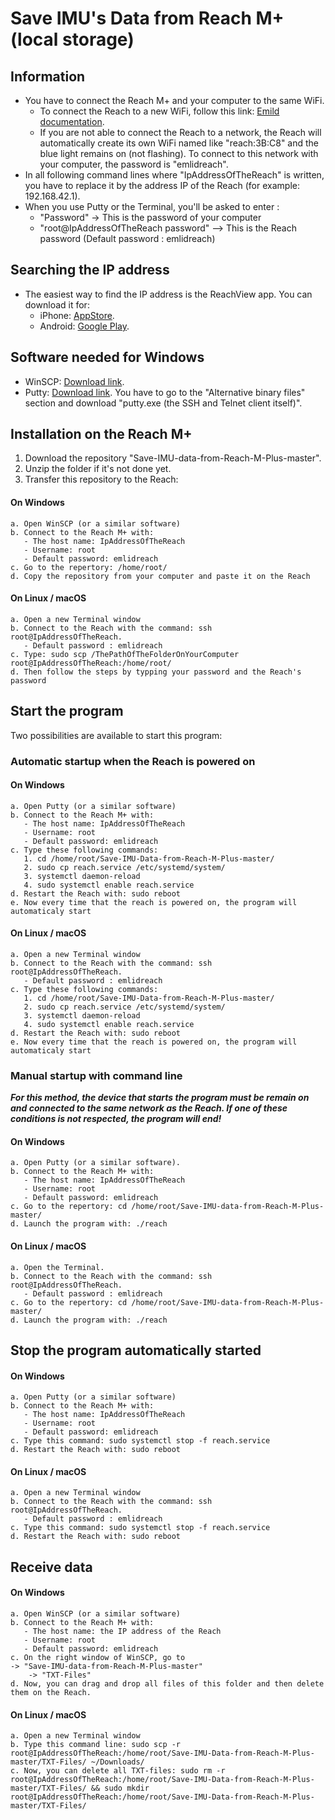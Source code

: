 # Save IMU's Data from Reach M+ (local storage)
## Information
- You have to connect the Reach M+ and your computer to the same WiFi. 
  - To connect the Reach to a new WiFi, follow this link: [Emild documentation](https://docs.emlid.com/reachm-plus/common/reachview/).
  - If you are not able to connect the Reach to a network, the Reach will automatically create its own WiFi named like "reach:3B:C8" and the blue light remains on (not flashing). To connect to this network with your computer, the password is "emlidreach". 
- In all following command lines where "IpAddressOfTheReach" is written, you have to replace it by the address IP of the Reach (for example: 192.168.42.1).
- When you use Putty or the Terminal, you'll be asked to enter :
  - "Password" -> This is the password of your computer
  - "root@IpAddressOfTheReach password" --> This is the Reach password (Default password : emlidreach)

## Searching the IP address
- The easiest way to find the IP address is the ReachView app. You can download it for:
  - iPhone: [AppStore](https://itunes.apple.com/us/app/reachview/id1295196887?mt=8).
  - Android: [Google Play](https://play.google.com/store/apps/details?id=com.reachview). 
  
## Software needed for Windows
- WinSCP: [Download link](https://winscp.net/eng/download.php).
- Putty: [Download link](https://www.chiark.greenend.org.uk/~sgtatham/putty/latest.html). You have to go to the "Alternative binary files" section and download "putty.exe (the SSH and Telnet client itself)".

## Installation on the Reach M+
1. Download the repository "Save-IMU-data-from-Reach-M-Plus-master".
2. Unzip the folder if it's not done yet.
3. Transfer this repository to the Reach:
  #### On Windows
    a. Open WinSCP (or a similar software)
    b. Connect to the Reach M+ with:
       - The host name: IpAddressOfTheReach
       - Username: root
       - Default password: emlidreach
    c. Go to the repertory: /home/root/
    d. Copy the repository from your computer and paste it on the Reach
  #### On Linux / macOS
    a. Open a new Terminal window
    b. Connect to the Reach with the command: ssh root@IpAddressOfTheReach. 
       - Default password : emlidreach
    c. Type: sudo scp /ThePathOfTheFolderOnYourComputer root@IpAddressOfTheReach:/home/root/
    d. Then follow the steps by typping your password and the Reach's password

## Start the program
  Two possibilities are available to start this program:
  ### Automatic startup when the Reach is powered on
  ####  On Windows
    a. Open Putty (or a similar software)
    b. Connect to the Reach M+ with:
       - The host name: IpAddressOfTheReach
       - Username: root
       - Default password: emlidreach
    c. Type these following commands: 
       1. cd /home/root/Save-IMU-Data-from-Reach-M-Plus-master/
       2. sudo cp reach.service /etc/systemd/system/
       3. systemctl daemon-reload
       4. sudo systemctl enable reach.service
    d. Restart the Reach with: sudo reboot
    e. Now every time that the reach is powered on, the program will automaticaly start
  ####  On Linux / macOS
    a. Open a new Terminal window
    b. Connect to the Reach with the command: ssh root@IpAddressOfTheReach. 
       - Default password : emlidreach
    c. Type these following commands: 
       1. cd /home/root/Save-IMU-Data-from-Reach-M-Plus-master/
       2. sudo cp reach.service /etc/systemd/system/
       3. systemctl daemon-reload
       4. sudo systemctl enable reach.service
    d. Restart the Reach with: sudo reboot
    e. Now every time that the reach is powered on, the program will automaticaly start

  ### Manual startup with command line
  **_For this method, the device that starts the program must be remain on and connected to the same network as the Reach. If one of these conditions is not respected, the program will end!_**
  #### On Windows
    a. Open Putty (or a similar software).
    b. Connect to the Reach M+ with:
       - The host name: IpAddressOfTheReach
       - Username: root
       - Default password: emlidreach
    c. Go to the repertory: cd /home/root/Save-IMU-data-from-Reach-M-Plus-master/
    d. Launch the program with: ./reach
  #### On Linux / macOS
    a. Open the Terminal.
    b. Connect to the Reach with the command: ssh root@IpAddressOfTheReach. 
       - Default password : emlidreach
    c. Go to the repertory: cd /home/root/Save-IMU-data-from-Reach-M-Plus-master/
    d. Launch the program with: ./reach

## Stop the program automatically started
  ####  On Windows
    a. Open Putty (or a similar software)
    b. Connect to the Reach M+ with:
       - The host name: IpAddressOfTheReach
       - Username: root
       - Default password: emlidreach
    c. Type this command: sudo systemctl stop -f reach.service
    d. Restart the Reach with: sudo reboot
  ####  On Linux / macOS
    a. Open a new Terminal window
    b. Connect to the Reach with the command: ssh root@IpAddressOfTheReach. 
       - Default password : emlidreach
    c. Type this command: sudo systemctl stop -f reach.service
    d. Restart the Reach with: sudo reboot

## Receive data
  ####  On Windows
    a. Open WinSCP (or a similar software)
    b. Connect to the Reach M+ with:
       - The host name: the IP address of the Reach
       - Username: root
       - Default password: emlidreach
    c. On the right window of WinSCP, go to
	-> "Save-IMU-data-from-Reach-M-Plus-master"
		-> "TXT-Files"
    d. Now, you can drag and drop all files of this folder and then delete them on the Reach.
  ####  On Linux / macOS
    a. Open a new Terminal window
    b. Type this command line: sudo scp -r root@IpAddressOfTheReach:/home/root/Save-IMU-Data-from-Reach-M-Plus-master/TXT-Files/ ~/Downloads/
    c. Now, you can delete all TXT-files: sudo rm -r root@IpAddressOfTheReach:/home/root/Save-IMU-Data-from-Reach-M-Plus-master/TXT-Files/ && sudo mkdir root@IpAddressOfTheReach:/home/root/Save-IMU-Data-from-Reach-M-Plus-master/TXT-Files/
